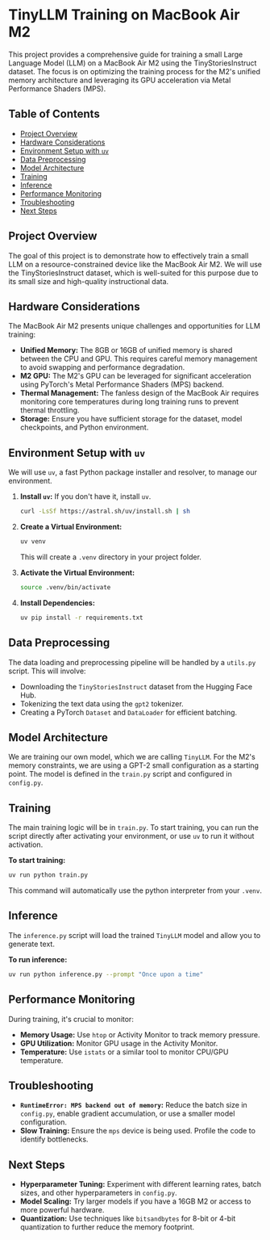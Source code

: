 # TinyLLM Training on MacBook Air M2

This project provides a comprehensive guide for training a small Large Language Model (LLM) on a MacBook Air M2 using the TinyStoriesInstruct dataset. The focus is on optimizing the training process for the M2's unified memory architecture and leveraging its GPU acceleration via Metal Performance Shaders (MPS).

## Table of Contents

- [Project Overview](#project-overview)
- [Hardware Considerations](#hardware-considerations)
- [Environment Setup with `uv`](#environment-setup-with-uv)
- [Data Preprocessing](#data-preprocessing)
- [Model Architecture](#model-architecture)
- [Training](#training)
- [Inference](#inference)
- [Performance Monitoring](#performance-monitoring)
- [Troubleshooting](#troubleshooting)
- [Next Steps](#next-steps)

## Project Overview

The goal of this project is to demonstrate how to effectively train a small LLM on a resource-constrained device like the MacBook Air M2. We will use the TinyStoriesInstruct dataset, which is well-suited for this purpose due to its small size and high-quality instructional data.

## Hardware Considerations

The MacBook Air M2 presents unique challenges and opportunities for LLM training:

- **Unified Memory:** The 8GB or 16GB of unified memory is shared between the CPU and GPU. This requires careful memory management to avoid swapping and performance degradation.
- **M2 GPU:** The M2's GPU can be leveraged for significant acceleration using PyTorch's Metal Performance Shaders (MPS) backend.
- **Thermal Management:** The fanless design of the MacBook Air requires monitoring core temperatures during long training runs to prevent thermal throttling.
- **Storage:** Ensure you have sufficient storage for the dataset, model checkpoints, and Python environment.

## Environment Setup with `uv`

We will use `uv`, a fast Python package installer and resolver, to manage our environment.

1.  **Install `uv`:** If you don't have it, install `uv`.
    ```bash
    curl -LsSf https://astral.sh/uv/install.sh | sh
    ```

2.  **Create a Virtual Environment:**
    ```bash
    uv venv
    ```
    This will create a `.venv` directory in your project folder.

3.  **Activate the Virtual Environment:**
    ```bash
    source .venv/bin/activate
    ```

4.  **Install Dependencies:**
    ```bash
    uv pip install -r requirements.txt
    ```

## Data Preprocessing

The data loading and preprocessing pipeline will be handled by a `utils.py` script. This will involve:

-   Downloading the `TinyStoriesInstruct` dataset from the Hugging Face Hub.
-   Tokenizing the text data using the `gpt2` tokenizer.
-   Creating a PyTorch `Dataset` and `DataLoader` for efficient batching.

## Model Architecture

We are training our own model, which we are calling `TinyLLM`. For the M2's memory constraints, we are using a GPT-2 small configuration as a starting point. The model is defined in the `train.py` script and configured in `config.py`.

## Training

The main training logic will be in `train.py`. To start training, you can run the script directly after activating your environment, or use `uv` to run it without activation.

**To start training:**
```bash
uv run python train.py
```
This command will automatically use the python interpreter from your `.venv`.

## Inference

The `inference.py` script will load the trained `TinyLLM` model and allow you to generate text.

**To run inference:**
```bash
uv run python inference.py --prompt "Once upon a time"
```

## Performance Monitoring

During training, it's crucial to monitor:

-   **Memory Usage:** Use `htop` or Activity Monitor to track memory pressure.
-   **GPU Utilization:** Monitor GPU usage in the Activity Monitor.
-   **Temperature:** Use `istats` or a similar tool to monitor CPU/GPU temperature.

## Troubleshooting

-   **`RuntimeError: MPS backend out of memory`:** Reduce the batch size in `config.py`, enable gradient accumulation, or use a smaller model configuration.
-   **Slow Training:** Ensure the `mps` device is being used. Profile the code to identify bottlenecks.

## Next Steps

-   **Hyperparameter Tuning:** Experiment with different learning rates, batch sizes, and other hyperparameters in `config.py`.
-   **Model Scaling:** Try larger models if you have a 16GB M2 or access to more powerful hardware.
-   **Quantization:** Use techniques like `bitsandbytes` for 8-bit or 4-bit quantization to further reduce the memory footprint.